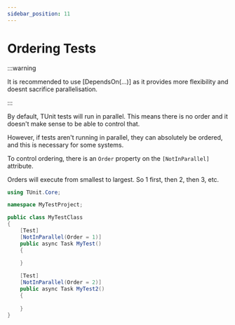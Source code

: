 ```yaml
---
sidebar_position: 11
---
```


# Ordering Tests

:::warning

It is recommended to use [DependsOn(...)] as it provides more flexibility and doesnt sacrifice parallelisation.

:::

By default, TUnit tests will run in parallel. This means there is no order and it doesn't make sense to be able to control that.

However, if tests aren't running in parallel, they can absolutely be ordered, and this is necessary for some systems.

To control ordering, there is an `Order` property on the `[NotInParallel]` attribute.

Orders will execute from smallest to largest. So 1 first, then 2, then 3, etc.

```csharp
using TUnit.Core;

namespace MyTestProject;

public class MyTestClass
{
    [Test]
    [NotInParallel(Order = 1)]
    public async Task MyTest()
    {
        
    }

    [Test]
    [NotInParallel(Order = 2)]
    public async Task MyTest2()
    {
        
    }
}
```

